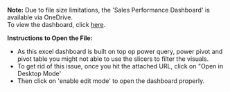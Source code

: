 **Note:** Due to file size limitations, the 'Sales Performance Dashboard' is available via OneDrive.<br>
To view the dashboard, click [here](https://1drv.ms/x/s!AuEpb2KlMZkGkQ90IMFSZPtUGnEX?e=stk7KE).

**Instructions to Open the File:**
- As this excel dashboard is built on top op power query, power pivot and pivot table you might not able to use the slicers to filter the visuals.
- To get rid of this issue, once you hit the attached URL, click on "Open in Desktop Mode'
- Then click on 'enable edit mode' to open the dashboard properly. 

